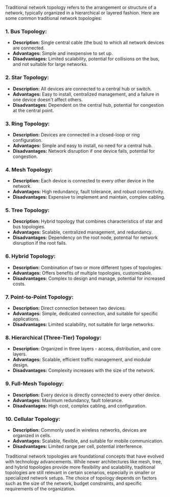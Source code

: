 Traditional network topology refers to the arrangement or structure of a network, typically organized in a hierarchical or layered fashion. Here are some common traditional network topologies:

### 1. **Bus Topology:**
   - **Description:** Single central cable (the bus) to which all network devices are connected.
   - **Advantages:** Simple and inexpensive to set up.
   - **Disadvantages:** Limited scalability, potential for collisions on the bus, and not suitable for large networks.

### 2. **Star Topology:**
   - **Description:** All devices are connected to a central hub or switch.
   - **Advantages:** Easy to install, centralized management, and a failure in one device doesn't affect others.
   - **Disadvantages:** Dependent on the central hub, potential for congestion at the central point.

### 3. **Ring Topology:**
   - **Description:** Devices are connected in a closed-loop or ring configuration.
   - **Advantages:** Simple and easy to install, no need for a central hub.
   - **Disadvantages:** Network disruption if one device fails, potential for congestion.

### 4. **Mesh Topology:**
   - **Description:** Each device is connected to every other device in the network.
   - **Advantages:** High redundancy, fault tolerance, and robust connectivity.
   - **Disadvantages:** Expensive to implement and maintain, complex cabling.

### 5. **Tree Topology:**
   - **Description:** Hybrid topology that combines characteristics of star and bus topologies.
   - **Advantages:** Scalable, centralized management, and redundancy.
   - **Disadvantages:** Dependency on the root node, potential for network disruption if the root fails.

### 6. **Hybrid Topology:**
   - **Description:** Combination of two or more different types of topologies.
   - **Advantages:** Offers benefits of multiple topologies, customizable.
   - **Disadvantages:** Complex to design and manage, potential for increased costs.

### 7. **Point-to-Point Topology:**
   - **Description:** Direct connection between two devices.
   - **Advantages:** Simple, dedicated connection, and suitable for specific applications.
   - **Disadvantages:** Limited scalability, not suitable for large networks.

### 8. **Hierarchical (Three-Tier) Topology:**
   - **Description:** Organized in three layers - access, distribution, and core layers.
   - **Advantages:** Scalable, efficient traffic management, and modular design.
   - **Disadvantages:** Complexity increases with the size of the network.

### 9. **Full-Mesh Topology:**
   - **Description:** Every device is directly connected to every other device.
   - **Advantages:** Maximum redundancy, fault tolerance.
   - **Disadvantages:** High cost, complex cabling, and configuration.

### 10. **Cellular Topology:**
   - **Description:** Commonly used in wireless networks, devices are organized in cells.
   - **Advantages:** Scalable, flexible, and suitable for mobile communication.
   - **Disadvantages:** Limited range per cell, potential interference.

Traditional network topologies are foundational concepts that have evolved with technology advancements. While newer architectures like mesh, tree, and hybrid topologies provide more flexibility and scalability, traditional topologies are still relevant in certain scenarios, especially in smaller or specialized network setups. The choice of topology depends on factors such as the size of the network, budget constraints, and specific requirements of the organization.
